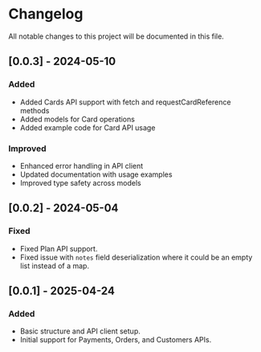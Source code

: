 # Changelog

All notable changes to this project will be documented in this file.

## [0.0.3] - 2024-05-10

### Added
- Added Cards API support with fetch and requestCardReference methods
- Added models for Card operations
- Added example code for Card API usage

### Improved
- Enhanced error handling in API client
- Updated documentation with usage examples
- Improved type safety across models

## [0.0.2] - 2024-05-04

### Fixed
- Fixed Plan API support.
- Fixed issue with `notes` field deserialization where it could be an empty list instead of a map.

## [0.0.1] - 2025-04-24

### Added
- Basic structure and API client setup.
- Initial support for Payments, Orders, and Customers APIs.